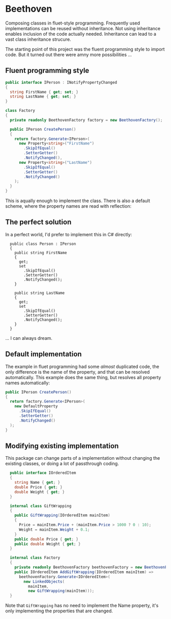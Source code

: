 # Beethoven
Composing classes in fluet-style programming.
Frequently used implementations can be reused without inheritance.
Not using inheritance enables inclusion of the code actually needed.
Inheritance can lead to a vast class inheritance strucure.

The starting point of this project was the fluent programming style to import code.
But it turned out there were amny more possibilities ...

## Fluent programming style
```C#
public interface IPerson : INotifyPropertyChanged
{
  string FirstName { get; set; }
  string LastName { get; set; }
}

class Factory
{
  private readonly BeethovenFactory factory = new BeethovenFactory();

  public IPerson CreatePerson()
  {
    return factory.Generate<IPerson>(
      new Property<string>("FirstName")
        .SkipIfEqual()
        .SetterGetter()
        .NotifyChanged(),
      new Property<string>("LastName")
        .SkipIfEqual()
        .SetterGetter()
        .NotifyChanged()
    );
  }
}
```

This is aqually enough to implement the class. There is also a default scheme, where the property names are read with reflection:

## The perfect solution
In a perfect world, I'd prefer to implement this in C# directly:
```
  public class Person : IPerson
  {
    public string FirstName
    {
      get; 
      set
        .SkipIfEqual()
        .SetterGetter()
        .NotifyChanged();      
    }

    public string LastName
    {
      get; 
      set
        .SkipIfEqual()
        .SetterGetter()
        .NotifyChanged();      
    }
  }
```

... I can always dream.

## Default implementation
The example in fluet programming had some _almost_ duplicated code,
the only difference is the name of the property, and that can be resolved automatically.
This example does the same thing, but resolves all property names automatically:
```C#
public IPerson CreatePerson()
{
  return factory.Generate<IPerson>(
    new DefaultProperty
      .SkipIfEqual()
      .SetterGetter()
      .NotifyChanged()
  );
}
```

## Modifying existing implementation

This package can change parts of a implementation without changing the existing classes,
or doing a lot of passthrough coding.
```C#
  public interface IOrderedItem
  {
    string Name { get; }
    double Price { get; }
    double Weight { get; }
  }

  internal class GiftWrapping
  {
    public GiftWrapping(IOrderedItem mainItem)
    {
      Price = mainItem.Price + (mainItem.Price > 1000 ? 0 : 10);
      Weight = mainItem.Weight + 0.1;
    }
    public double Price { get; }
    public double Weight { get; }
  }

  internal class Factory
  {
    private readonly BeethovenFactory beethovenFactory = new BeethovenFactory();
    public IOrderedItem AddGiftWrapping(IOrderedItem mainItem) =>
      beethovenFactory.Generate<IOrderedItem>(
        new LinkedObjects(
          mainItem,
          new GiftWrapping(mainItem)));
  }
``` 
Note that ```GiftWrapping``` has no need to implement the Name property,
it's only implementing the properties that are changed. 
